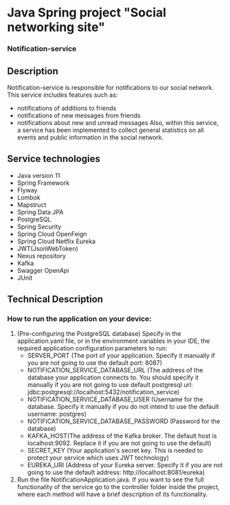 # Java Spring project "Social networking site"
### Notification-service

## Description
Notification-service is responsible for notifications to our social network. This service includes features such as:
- notifications of additions to friends
- notifications of new messages from friends
- notifications about new and unread messages
Also, within this service, a service has been implemented to collect general statistics on all events and public information in the social network.
## Service technologies
- Java version 11
- Spring Framework
- Flyway
- Lombok
- Mapstruct
- Spring Data JPA
- PostgreSQL
- Spring Security
- Spring Cloud OpenFeign
- Spring Cloud Netflix Eureka
- JWT(JsonWebToken)
- Nexus repository
- Kafka
- Swagger OpenApi
- JUnit
## Technical Description
### How to run the application on your device:
1. (Pre-configuring the PostgreSQL database) Specify in the application.yaml file, or in the environment variables in your IDE, the required application configuration parameters to run:
    - SERVER_PORT (The port of your application. Specify it manually if you are not going to use the default port: 8087)
    - NOTIFICATION_SERVICE_DATABASE_URL (The address of the database your application connects to. You should specify it manually if you are not going to use default postgresql url: jdbc:postgresql://localhost:5432/notification_service)
    - NOTIFICATION_SERVICE_DATABASE_USER (Username for the database. Specify it manually if you do not intend to use the default username: postgres)
    - NOTIFICATION_SERVICE_DATABASE_PASSWORD (Password for the database)
    - KAFKA_HOST(The address of the Kafka broker. The default host is localhost:9092. Replace it if you are not going to use the default)
    - SECRET_KEY (Your application's secret key. This is needed to protect your service which uses JWT technology)
    - EUREKA_URI (Address of your Eureka server. Specify it if you are not going to use the default address: http://localhost:8081/eureka)
2. Run the file NotificationApplication.java.
If you want to see the full functionality of the service go to the controller folder inside the project, where each method will have a brief description of its functionality.
